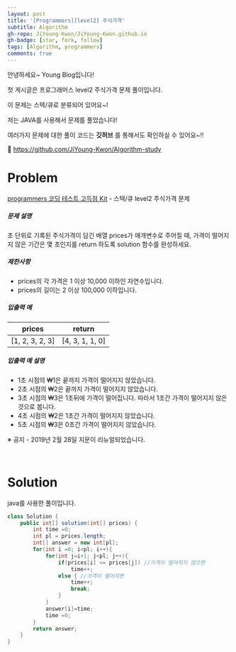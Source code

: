 ```yaml
---
layout: post
title: '[Programmers][level2] 주식가격'
subtitle: Algorithm
gh-repo: JiYoung-Kwon/JiYoung-Kwon.github.io
gh-badge: [star, fork, follow]
tags: [Algorithm, programmers]
comments: true
---
```


안녕하세요~ Young Blog입니다!

첫 게시글은 프로그래머스 level2 주식가격 문제 풀이입니다.

이 문제는 스택/큐로 분류되어 있어요~!

저는 JAVA를 사용해서 문제를 풀었습니다!

여러가지 문제에 대한 풀이 코드는 **깃허브** 를 통해서도 확인하실 수 있어요~!!

:pushpin: https://github.com/JiYoung-Kwon/Algorithm-study


# Problem

[programmers 코딩 테스트 고득점 Kit](https://programmers.co.kr/learn/challenges) - 스택/큐 level2 주식가격 문제

##### 문제 설명

초 단위로 기록된 주식가격이 담긴 배열 prices가 매개변수로 주어질 때, 가격이 떨어지지 않은 기간은 몇 초인지를 return 하도록 solution 함수를 완성하세요.

##### 제한사항

- prices의 각 가격은 1 이상 10,000 이하인 자연수입니다.
- prices의 길이는 2 이상 100,000 이하입니다.

##### 입출력 예

| prices          | return          |
| --------------- | --------------- |
| [1, 2, 3, 2, 3] | [4, 3, 1, 1, 0] |   


##### 입출력 예 설명

- 1초 시점의 ₩1은 끝까지 가격이 떨어지지 않았습니다.
- 2초 시점의 ₩2은 끝까지 가격이 떨어지지 않았습니다.
- 3초 시점의 ₩3은 1초뒤에 가격이 떨어집니다. 따라서 1초간 가격이 떨어지지 않은 것으로 봅니다.
- 4초 시점의 ₩2은 1초간 가격이 떨어지지 않았습니다.
- 5초 시점의 ₩3은 0초간 가격이 떨어지지 않았습니다.

※ 공지 - 2019년 2월 28일 지문이 리뉴얼되었습니다.

<br/>

# Solution

java를 사용한 풀이입니다.

```java
class Solution {
    public int[] solution(int[] prices) {
        int time =0;
        int pl = prices.length;
        int[] answer = new int[pl];
        for(int i =0; i<pl; i++){
            for(int j=i+1; j<pl; j++){
                if(prices[i] <= prices[j]) //가격이 떨어지지 않으면
                    time++;
                else { //가격이 떨어지면
                    time++;
                    break;
                }
            } 
            answer[i]=time; 
            time =0;
        }
        return answer;
    }
}
```
